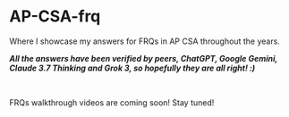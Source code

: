 # AP-CSA-frq
<p>Where I showcase my answers for FRQs in AP CSA throughout the years.</p>
<p><i><strong>All the answers have been verified by peers, ChatGPT, Google Gemini, Claude 3.7 Thinking and Grok 3, so hopefully they are all right! :)</i></strong></p>

<br>
<p>FRQs walkthrough videos are coming soon! Stay tuned!</p>
